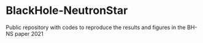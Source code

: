 # BlackHole-NeutronStar
Public repository with codes to reproduce the results and figures in the BH-NS paper 2021

